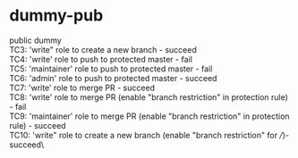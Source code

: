 # dummy-pub
public dummy \
TC3: 'write" role to create a new branch - succeed\
TC4: 'write' role to push to protected master - fail\
TC5: 'maintainer' role to push to protected master - fail \
TC6: 'admin' role to push to protected master - succeed \
TC7: 'write' role to merge PR - succeed \
TC8: 'write' role to merge PR (enable "branch restriction" in protection rule) - fail \
TC9: 'maintainer' role to merge PR (enable "branch restriction" in protection rule) - succeed \
TC10: 'write" role to create a new branch (enable "branch restriction" for */*)- succeed\
